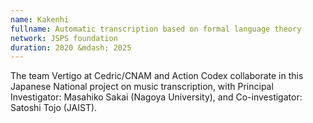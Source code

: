 ```yaml
---
name: Kakenhi
fullname: Automatic transcription based on formal language theory
network: JSPS foundation
duration: 2020 &mdash; 2025
---
```


The team Vertigo at Cedric/CNAM and Action Codex collaborate in this Japanese National project on music transcription, with Principal Investigator: Masahiko Sakai (Nagoya University), and Co-investigator: Satoshi Tojo (JAIST).

